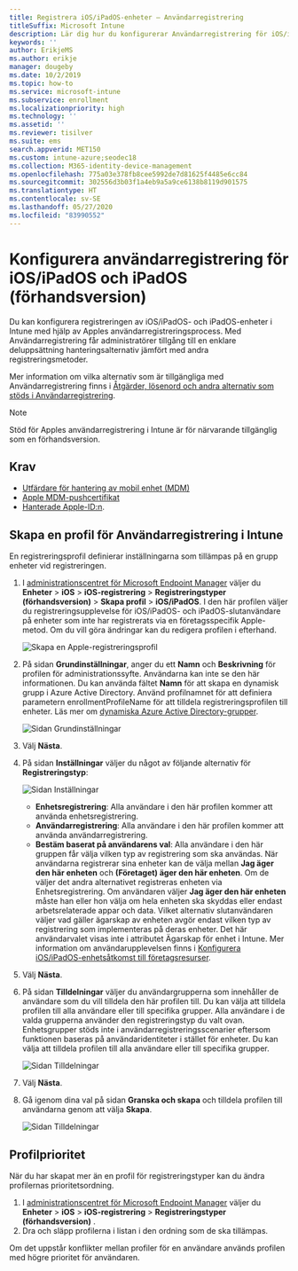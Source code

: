```yaml
---
title: Registrera iOS/iPadOS-enheter – Användarregistrering
titleSuffix: Microsoft Intune
description: Lär dig hur du konfigurerar Användarregistrering för iOS/iPadOS och iPadOS.
keywords: ''
author: ErikjeMS
ms.author: erikje
manager: dougeby
ms.date: 10/2/2019
ms.topic: how-to
ms.service: microsoft-intune
ms.subservice: enrollment
ms.localizationpriority: high
ms.technology: ''
ms.assetid: ''
ms.reviewer: tisilver
ms.suite: ems
search.appverid: MET150
ms.custom: intune-azure;seodec18
ms.collection: M365-identity-device-management
ms.openlocfilehash: 775a03e378fb8cee5992de7d81625f4485e6cc84
ms.sourcegitcommit: 302556d3b03f1a4eb9a5a9ce6138b8119d901575
ms.translationtype: HT
ms.contentlocale: sv-SE
ms.lasthandoff: 05/27/2020
ms.locfileid: "83990552"
---
```

# <a name="set-up-iosipados-and-ipados-user-enrollment-preview"></a>Konfigurera användarregistrering för iOS/iPadOS och iPadOS (förhandsversion)

Du kan konfigurera registreringen av iOS/iPadOS- och iPadOS-enheter i Intune med hjälp av Apples användarregistreringsprocess. Med Användarregistrering får administratörer tillgång till en enklare deluppsättning hanteringsalternativ jämfört med andra registreringsmetoder.

Mer information om vilka alternativ som är tillgängliga med Användarregistrering finns i [Åtgärder, lösenord och andra alternativ som stöds i Användarregistrering](ios-user-enrollment-supported-actions.md).

> [!NOTE]
> Stöd för Apples användarregistrering i Intune är för närvarande tillgänglig som en förhandsversion.

## <a name="prerequisites"></a>Krav
- [Utfärdare för hantering av mobil enhet (MDM)](../fundamentals/mdm-authority-set.md)
- [Apple MDM-pushcertifikat](apple-mdm-push-certificate-get.md)
- [Hanterade Apple-ID:n](https://support.apple.com/guide/apple-business-manager/mdm1c9622977/web).

## <a name="create-a-user-enrollment-profile-in-intune"></a>Skapa en profil för Användarregistrering i Intune

En registreringsprofil definierar inställningarna som tillämpas på en grupp enheter vid registreringen. 

1. I [administrationscentret för Microsoft Endpoint Manager](https://go.microsoft.com/fwlink/?linkid=2109431) väljer du **Enheter** > **iOS** > **iOS-registrering** > **Registreringstyper (förhandsversion)**  > **Skapa profil** > **iOS/iPadOS**. I den här profilen väljer du registreringsupplevelse för iOS/iPadOS- och iPadOS-slutanvändare på enheter som inte har registrerats via en företagsspecifik Apple-metod. Om du vill göra ändringar kan du redigera profilen i efterhand.

    ![Skapa en Apple-registreringsprofil](./media/ios-user-enrollment/create-profile.png)

2. På sidan **Grundinställningar**, anger du ett **Namn** och **Beskrivning** för profilen för administrationssyfte. Användarna kan inte se den här informationen. Du kan använda fältet **Namn** för att skapa en dynamisk grupp i Azure Active Directory. Använd profilnamnet för att definiera parametern enrollmentProfileName för att tilldela registreringsprofilen till enheter. Läs mer om [dynamiska Azure Active Directory-grupper](https://docs.microsoft.com/azure/active-directory/active-directory-groups-dynamic-membership-azure-portal#rules-for-devices).

    ![Sidan Grundinställningar](./media/ios-user-enrollment/basics-page.png)

3. Välj **Nästa**.

4. På sidan **Inställningar** väljer du något av följande alternativ för **Registreringstyp**:

    ![Sidan Inställningar](./media/ios-user-enrollment/settings-page.png)

    - **Enhetsregistrering**: Alla användare i den här profilen kommer att använda enhetsregistrering.
    - **Användarregistrering**: Alla användare i den här profilen kommer att använda användarregistrering.
    - **Bestäm baserat på användarens val**: Alla användare i den här gruppen får välja vilken typ av registrering som ska användas. När användarna registrerar sina enheter kan de välja mellan **Jag äger den här enheten** och **(Företaget) äger den här enheten**. Om de väljer det andra alternativet registreras enheten via Enhetsregistrering. Om användaren väljer **Jag äger den här enheten** måste han eller hon välja om hela enheten ska skyddas eller endast arbetsrelaterade appar och data. Vilket alternativ slutanvändaren väljer vad gäller ägarskap av enheten avgör endast vilken typ av registrering som implementeras på deras enheter. Det här användarvalet visas inte i attributet Ägarskap för enhet i Intune. Mer information om användarupplevelsen finns i [Konfigurera iOS/iPadOS-enhetsåtkomst till företagsresurser](https://docs.microsoft.com/mem/intune/user-help/enroll-your-device-in-intune-macos-cp).
    
5. Välj **Nästa**.

6. På sidan **Tilldelningar** väljer du användargrupperna som innehåller de användare som du vill tilldela den här profilen till. Du kan välja att tilldela profilen till alla användare eller till specifika grupper. Alla användare i de valda grupperna använder den registreringstyp du valt ovan. Enhetsgrupper stöds inte i användarregistreringsscenarier eftersom funktionen baseras på användaridentiteter i stället för enheter. Du kan välja att tilldela profilen till alla användare eller till specifika grupper.

    ![Sidan Tilldelningar](./media/ios-user-enrollment/assignments-page.png)

7. Välj **Nästa**.

8. Gå igenom dina val på sidan **Granska och skapa** och tilldela profilen till användarna genom att välja **Skapa**.

    ![Sidan Tilldelningar](./media/ios-user-enrollment/assignments-page.png)


## <a name="profile-priority"></a>Profilprioritet

När du har skapat mer än en profil för registreringstyper kan du ändra profilernas prioritetsordning.

1. I [administrationscentret för Microsoft Endpoint Manager](https://go.microsoft.com/fwlink/?linkid=2109431) väljer du **Enheter** > **iOS** > **iOS-registrering** > **Registreringstyper (förhandsversion)** .
2. Dra och släpp profilerna i listan i den ordning som de ska tillämpas.

Om det uppstår konflikter mellan profiler för en användare används profilen med högre prioritet för användaren.



